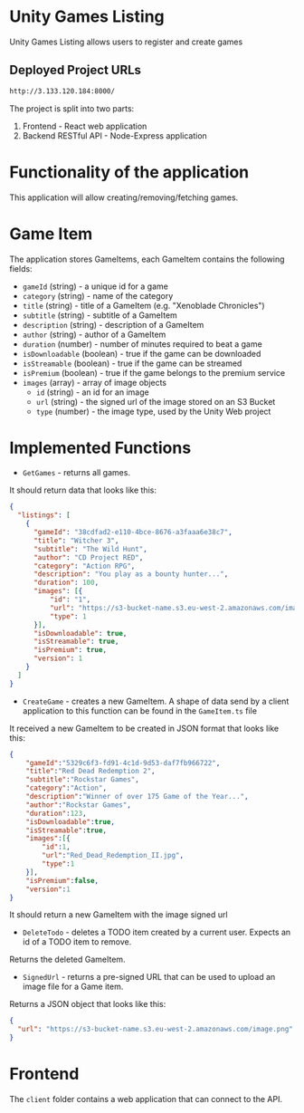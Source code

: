 # Unity Games Listing

Unity Games Listing allows users to register and create games

## Deployed Project URLs

```bash
http://3.133.120.184:8000/
```

The project is split into two parts:
1. Frontend - React web application
2. Backend RESTful API - Node-Express application

# Functionality of the application

This application will allow creating/removing/fetching games.

# Game Item

The application stores GameItems, each GameItem contains the following fields:

* `gameId` (string) - a unique id for a game
* `category` (string) - name of the category
* `title` (string) - title of a GameItem (e.g. "Xenoblade Chronicles")
* `subtitle` (string) - subtitle of a GameItem
* `description` (string) - description of a GameItem
* `author` (string) - author of a GameItem
* `duration` (number) - number of minutes required to beat a game
* `isDownloadable` (boolean) - true if the game can be downloaded
* `isStreamable` (boolean) - true if the game can be streamed
* `isPremium` (boolean) - true if the game belongs to the premium service
* `images` (array) - array of image objects
  * `id` (string) - an id for an image
  * `url` (string) - the signed url of the image stored on an S3 Bucket
  * `type` (number) - the image type, used by the Unity Web project

# Implemented Functions

* `GetGames` - returns all games.

It should return data that looks like this:

```json
{
  "listings": [
    {
      "gameId": "38cdfad2-e110-4bce-8676-a3faaa6e38c7",
      "title": "Witcher 3",
      "subtitle": "The Wild Hunt",
      "author": "CD Project RED",
      "category": "Action RPG",
      "description": "You play as a bounty hunter...",
      "duration": 100,
      "images": [{
          "id": "1",
          "url": "https://s3-bucket-name.s3.eu-west-2.amazonaws.com/image.png",
          "type": 1
      }],
      "isDownloadable": true,
      "isStreamable": true,
      "isPremium": true,
      "version": 1
    }
  ]
}
```

* `CreateGame` - creates a new GameItem. A shape of data send by a client application to this function can be found in the `GameItem.ts` file

It received a new GameItem to be created in JSON format that looks like this:

```json
{
    "gameId":"5329c6f3-fd91-4c1d-9d53-daf7fb966722",
    "title":"Red Dead Redemption 2",
    "subtitle":"Rockstar Games",
    "category":"Action",
    "description":"Winner of over 175 Game of the Year...",
    "author":"Rockstar Games",
    "duration":123,
    "isDownloadable":true,
    "isStreamable":true,
    "images":[{
        "id":1,
        "url":"Red_Dead_Redemption_II.jpg",
        "type":1
    }],
    "isPremium":false,
    "version":1
}
```

It should return a new GameItem with the image signed url

* `DeleteTodo` - deletes a TODO item created by a current user. Expects an id of a TODO item to remove.

Returns the deleted GameItem.

* `SignedUrl` - returns a pre-signed URL that can be used to upload an image file for a Game item.

Returns a JSON object that looks like this:

```json
{
  "url": "https://s3-bucket-name.s3.eu-west-2.amazonaws.com/image.png"
}
```

# Frontend

The `client` folder contains a web application that can connect to the API.

